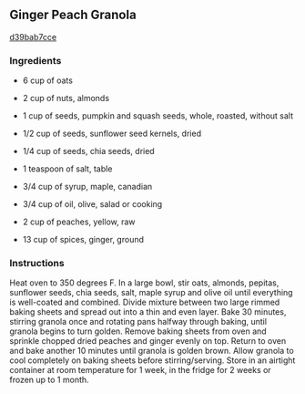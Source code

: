 ## Ginger Peach Granola

[d39bab7cce](http://tastykitchen.com/recipes/breakfastbrunch/ginger-peach-granola/)

### Ingredients

 - 6 cup of oats

 - 2 cup of nuts, almonds

 - 1 cup of seeds, pumpkin and squash seeds, whole, roasted, without salt

 - 1/2 cup of seeds, sunflower seed kernels, dried

 - 1/4 cup of seeds, chia seeds, dried

 - 1 teaspoon of salt, table

 - 3/4 cup of syrup, maple, canadian

 - 3/4 cup of oil, olive, salad or cooking

 - 2 cup of peaches, yellow, raw

 - 13 cup of spices, ginger, ground

### Instructions

Heat oven to 350 degrees F. In a large bowl, stir oats, almonds, pepitas, sunflower seeds, chia seeds, salt, maple syrup and olive oil until everything is well-coated and combined. Divide mixture between two large rimmed baking sheets and spread out into a thin and even layer. Bake 30 minutes, stirring granola once and rotating pans halfway through baking, until granola begins to turn golden. Remove baking sheets from oven and sprinkle chopped dried peaches and ginger evenly on top. Return to oven and bake another 10 minutes until granola is golden brown. Allow granola to cool completely on baking sheets before stirring/serving. Store in an airtight container at room temperature for 1 week, in the fridge for 2 weeks or frozen up to 1 month.